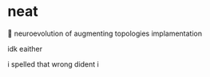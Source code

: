 # neat
🧠 neuroevolution of augmenting topologies implamentation

idk eaither

i spelled that wrong dident i
